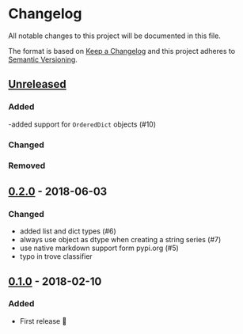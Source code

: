 # Changelog
All notable changes to this project will be documented in this file.

The format is based on [Keep a Changelog](http://keepachangelog.com/)
and this project adheres to [Semantic Versioning](http://semver.org/).

## [Unreleased]
### Added
 -added support for `OrderedDict` objects (#10)

### Changed

### Removed


## [0.2.0] - 2018-06-03
### Changed
- added list and dict types  (#6)
- always use object as dtype when creating a string series  (#7)
- use native markdown support form pypi.org  (#5)
- typo in trove classifier

## [0.1.0] - 2018-02-10
### Added
- First release 🎉

[Unreleased]: https://github.com/clembou/behave-pandas/compare/release/v0.1.0...HEAD
[0.2.0]: https://github.com/clembou/behave-pandas/commit/v0.1.0...v0.2.0
[0.1.0]: https://github.com/clembou/behave-pandas/commit/v0.1.0
